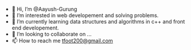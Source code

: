 - 👋 Hi, I’m @Aayush-Gurung
- 👀 I’m interested in web developement and solving problems.
- 🌱 I’m currently learning data structures and algorithms in c++ and front end developement.
- 💞️ I’m looking to collaborate on ...
- 📫 How to reach me tfoot200@gmail.com

<!---
Aayush-Gurung/Aayush-Gurung is a ✨ special ✨ repository because its `README.md` (this file) appears on your GitHub profile.
You can click the Preview link to take a look at your changes.
--->
